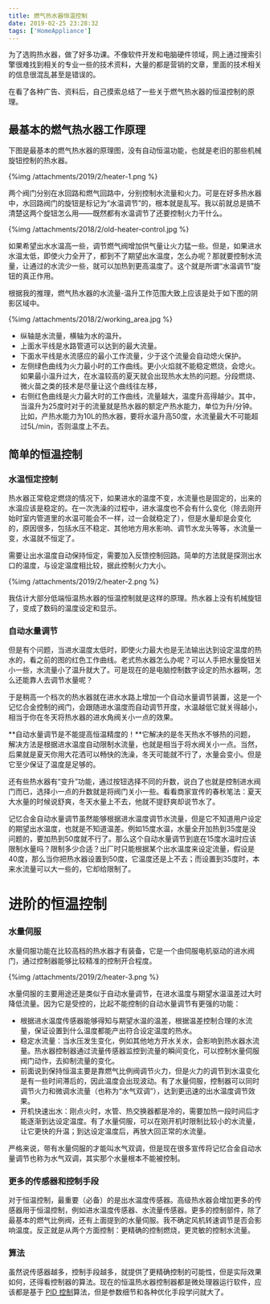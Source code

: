 ```yaml
---
title: 燃气热水器恒温控制
date: 2019-02-25 23:28:32
tags: ['HomeAppliance']
---
```


为了选购热水器，做了好多功课。不像软件开发和电脑硬件领域，网上通过搜索引擎很难找到相关的专业一些的技术资料，大量的都是营销的文章，里面的技术相关的信息很混乱甚至是错误的。

在看了各种广告、资料后，自己摸索总结了一些关于燃气热水器的恒温控制的原理。

## 最基本的燃气热水器工作原理

下图是最基本的燃气热水器的原理图，没有自动恒温功能，也就是老旧的那些机械旋钮控制的热水器。

{%img /attachments/2019/2/heater-1.png %}

两个阀门分别在水回路和燃气回路中，分别控制水流量和火力。可是在好多热水器中，水回路阀门的旋钮是标记为“水温调节”的，根本就是乱写。我以前就总是搞不清楚这两个旋钮怎么用——既然都有水温调节了还要控制火力干什么。

{%img /attachments/2018/2/old-heater-control.jpg %}

如果希望出水水温高一些，调节燃气阀增加供气量让火力猛一些。但是，如果进水水温太低，即使火力全开了，都到不了期望出水温度，怎么办呢？那就要控制水流量，让通过的水流少一些，就可以加热到更高温度了。这个就是所谓“水温调节”旋钮的真正作用。

根据我的推理，燃气热水器的水流量-温升工作范围大致上应该是处于如下图的阴影区域中。

{%img /attachments/2018/2/working_area.jpg %}

- 纵轴是水流量，横轴为水的温升。
- 上面水平线是水路管道可以达到的最大流量。
- 下面水平线是水流感应的最小工作流量，少于这个流量会自动熄火保护。
- 左侧绿色曲线为火力最小时的工作曲线。更小火焰就不能稳定燃烧，会熄火。如果最小温升过大，在水温较高的夏天就会出现热水太热的问题。分段燃烧、微火苗之类的技术是尽量让这个曲线往左移，
- 右侧红色曲线是火力最大时的工作曲线，流量越大，温度升高得越少。其中，当温升为25度时对于的流量就是热水器的额定产热水能力，单位为升/分钟。比如，产热水能力为10L的热水器，要将水温升高50度，水流量最大不可能超过5L/min，否则温度上不去。

## 简单的恒温控制

### 水温恒定控制

热水器正常稳定燃烧的情况下，如果进水的温度不变，水流量也是固定的，出来的水温应该是稳定的。在一次洗澡的过程中，进水温度也不会有什么变化（除去刚开始时室内管道里的水温可能会不一样，过一会就稳定了），但是水量却是会变化的，原因很多，包括水压不稳定、其他地方用水影响、调节水龙头等等，水流量一变，水温就不恒定了。

需要让出水温度自动保持恒定，需要加入反馈控制回路。简单的方法就是探测出水口的温度，与设定温度相比较，据此控制火力大小。

{%img /attachments/2019/2/heater-2.png %}

我估计大部分低端恒温热水器的恒温控制就是这样的原理。热水器上没有机械旋钮了，变成了数码的温度设定和显示。

### 自动水量调节

但是有个问题，当进水温度太低时，即使火力最大也是无法输出达到设定温度的热水的，看之前的图的红色工作曲线。老式热水器怎么办呢？可以人手把水量旋钮关小一些，水流量小了温升就大了。可是现在的是电脑控制数字设定的热水器啊，怎么还能靠人去调节水量呢？

于是稍高一个档次的热水器就在进水水路上增加一个自动水量调节装置，这是一个记忆合金控制的阀门，会跟随进水温度而自动调节开度，水温越低它就关得越小，相当于你在冬天将热水器的进水角阀关小一点的效果。

**自动水量调节是不能提高恒温精度的！**它解决的是冬天热水不够热的问题，解决方法是根据进水温度自动限制水流量，也就是相当于将水阀关小一点。当然，后果就是夏天你用大花洒可以畅快的洗澡，冬天可能就不行了，水量会变小。但是它至少保证了温度是足够的。

还有些热水器有“变升”功能，通过按钮选择不同的升数，说白了也就是控制进水阀门而已，选择小一点的升数就是将阀门关小一些。看看商家宣传的春秋笔法：夏天大水量的时候说舒爽，冬天水量上不去，他就不提舒爽却说节水了。

记忆合金自动水量调节虽然能够根据进水温度调节水流量，但是它不知道用户设定的期望出水温度，也就是不知道温差。例如15度水温，水量全开加热到35度是没问题的，要加热到50度就不行了。那么这个自动水量调节到底在15度水温时应该限制水量吗？限制多少合适？出厂时只能根据某个出水温度来设定流量，假设是40度，那么当你把热水器设置到50度，它温度还是上不去；而设置到35度时，本来水流量可以大一些的，它却给限制了。

# 进阶的恒温控制

### 水量伺服

水量伺服功能在比较高档的热水器才有装备，它是一个由伺服电机驱动的进水阀门，通过控制器能够比较精准的控制开合程度。

{%img /attachments/2019/2/heater-3.png %}

水量伺服的主要用途还是类似于自动水量调节，在进水温度与期望水温温差过大时降低流量。因为它是受控的，比起不能控制的自动水量调节有更强的功能：

- 根据进水温度传感器能够得知与期望水温的温差，根据温差控制合理的水流量，保证设置到什么温度都能产出符合设定温度的热水。
- 稳定水流量：当水压发生变化，例如其他地方开水关水，会影响到热水器水流量。热水器控制器通过流量传感器监控到流量的瞬间变化，可以控制水量伺服阀门动作，去抑制流量的变化。
- 前面说到保持恒温主要是靠燃气比例阀调节火力，但是火力的调节到水温变化是有一些时间滞后的，因此温度会出现波动。有了水量伺服，控制器可以同时调节火力和微调水流量（也称为“水气双调”），达到更迅速的出水温度调节效果。
- 开机快速出水：刚点火时，水管、热交换器都是冷的，需要加热一段时间后才能逐渐到达设定温度。有了水量伺服，可以在刚开机时限制比较小的水流量，让它更快的升温；到达设定温度后，再放大回正常的水流量。

严格来说，带有水量伺服的才能叫水气双调，但是现在很多宣传将记忆合金自动水量调节也称为水气双调，其实那个水量根本不能被控制。

### 更多的传感器和控制手段

对于恒温控制，最重要（必备）的是出水温度传感器。高级热水器会增加更多的传感器用于恒温控制，例如进水温度传感器、水流量传感器。更多的控制部件，除了最基本的燃气比例阀，还有上面提到的水量伺服。我不确定风机转速调节是否会影响温度。反正就是从两个方面控制：更精确的控制燃烧，更灵敏的控制水流量。

### 算法

虽然说传感器越多，控制手段越多，就提供了更精确控制的可能性，但是实际效果如何，还得看控制器的算法。现在的恒温热水器控制器都是微处理器运行软件，应该都是基于 [PID 控制](https://www.wikiwand.com/zh-hant/PID%E6%8E%A7%E5%88%B6%E5%99%A8)算法，但是参数细节和各种优化手段学问就大了。

